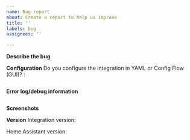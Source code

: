 ```yaml
---
name: Bug report
about: Create a report to help us improve
title: ''
labels: bug
assignees: ''

---
```

<!-- READ THIS FIRST:
1. The information within the angled brackets (like this text) contains instructions for you. 
    You can leave it in - it will not be included in the tickets anyway.
2. DO NOT DELETE ANY TEXT from this template, and provide information in all sections please!
    I need this to understand what I am looking at. 
    Without it, I will not be able to start working on the issue.
-->

**Describe the bug**
<!-- Please provide a clear and concise description of what the bug is. Steps to reproduce.
    If this is an issue with the sensor state or translation, please go to Developer Tools/States, 
    find the entity under Current entities, 
    click on the sensor's (i) icon and check the status in the right top corner. 
    Most (if not all) issues reported with status were related to the Lovelace config, 
    not the actual sensor state. So this will save both of us lots of time.
-->


**Configuration**
Do you configure the integration in YAML or Config Flow (GUI)? : <!--Say YAML, or Config Flow-->

<!--Copy the sensor configuration below.
    For YAML, that is easy. 
    For config flow, you can either include screenshots (copy & paste)
    or find the relevant part it in /config/.storage/core.config_entries and paste it below.-->

```yaml

```

**Error log/debug information**
<!--Copy the error message from Developer tools/Logs below.
    To enable debug logging, add `custom_components.garbage_collection: debug` 
    to your config under logger/logs.-->

```txt

```

**Screenshots**
<!--If applicable, add screenshots to help explain the problem.-->

**Version**
Integration version: 

Home Assistant version: 

<!--Thanks-->
